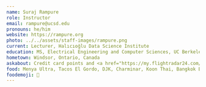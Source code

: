 ```yaml
---
name: Suraj Rampure
role: Instructor
email: rampure@ucsd.edu
pronouns: he/him
website: https://rampure.org
photo: ../../assets/staff-images/rampure.png
current: Lecturer, Halıcıoğlu Data Science Institute
education: MS, Electrical Engineering and Computer Sciences, UC Berkeley
hometown: Windsor, Ontario, Canada
askabout: Credit card points and <a href="https://my.flightradar24.com/surajrampure">traveling</a>, my dog back home, the Lakers, my academic journey, and <a href="https://rampure.org/assets/me_dancing.gif">this</a>
food: Menya Ultra, Tacos El Gordo, DJK, Charminar, Koon Thai, Bangkok Bay, SomiSomi
foodemoji: 🍜
---
```


